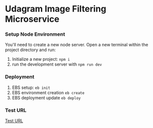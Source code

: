 # Udagram Image Filtering Microservice

### Setup Node Environment

You'll need to create a new node server. Open a new terminal within the project directory and run:

1. Initialize a new project: `npm i`
2. run the development server with `npm run dev`

### Deployment

1. EBS setup: `eb init`
2. EBS environment creation `eb create`
3. EBS deployment update `eb deploy`

### Test URL

[Test URL](http://image-filter-starter-code-fejimene.us-east-1.elasticbeanstalk.com/filteredimage?image_url=https://live.staticflickr.com/4865/31914255397_bb6130698e_h.jpg)
